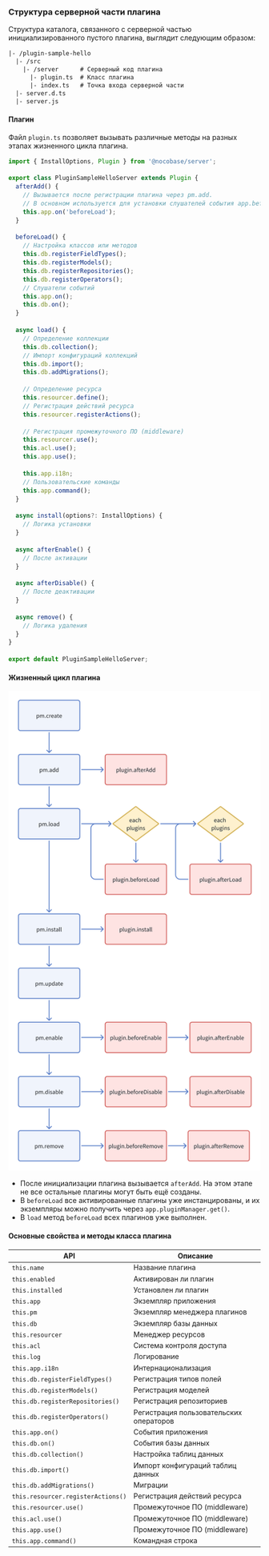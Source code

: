### **Структура серверной части плагина**

Структура каталога, связанного с серверной частью инициализированного пустого плагина, выглядит следующим образом:

```
|- /plugin-sample-hello
  |- /src
    |- /server      # Серверный код плагина
      |- plugin.ts  # Класс плагина
      |- index.ts   # Точка входа серверной части
  |- server.d.ts
  |- server.js
```

#### **Плагин**

Файл `plugin.ts` позволяет вызывать различные методы на разных этапах жизненного цикла плагина.

```ts
import { InstallOptions, Plugin } from '@nocobase/server';

export class PluginSampleHelloServer extends Plugin {
  afterAdd() {
    // Вызывается после регистрации плагина через pm.add.
    // В основном используется для установки слушателей события app.beforeLoad
    this.app.on('beforeLoad');
  }

  beforeLoad() {
    // Настройка классов или методов
    this.db.registerFieldTypes();
    this.db.registerModels();
    this.db.registerRepositories();
    this.db.registerOperators();
    // Слушатели событий
    this.app.on();
    this.db.on();
  }

  async load() {
    // Определение коллекции
    this.db.collection();
    // Импорт конфигураций коллекций
    this.db.import();
    this.db.addMigrations();

    // Определение ресурса
    this.resourcer.define();
    // Регистрация действий ресурса
    this.resourcer.registerActions();

    // Регистрация промежуточного ПО (middleware)
    this.resourcer.use();
    this.acl.use();
    this.app.use();

    this.app.i18n;
    // Пользовательские команды
    this.app.command();
  }

  async install(options?: InstallOptions) {
    // Логика установки
  }

  async afterEnable() {
    // После активации
  }

  async afterDisable() {
    // После деактивации
  }

  async remove() {
    // Логика удаления
  }
}

export default PluginSampleHelloServer;
```

#### **Жизненный цикл плагина**

![Жизненный цикл](./image.png)

- После инициализации плагина вызывается `afterAdd`. На этом этапе не все остальные плагины могут быть ещё созданы.
- В `beforeLoad` все активированные плагины уже инстанцированы, и их экземпляры можно получить через `app.pluginManager.get()`.
- В `load` метод `beforeLoad` всех плагинов уже выполнен.

#### **Основные свойства и методы класса плагина**

| API | Описание |
| --- | --- |
| `this.name` | Название плагина |
| `this.enabled` | Активирован ли плагин |
| `this.installed` | Установлен ли плагин |
| `this.app` | Экземпляр приложения |
| `this.pm` | Экземпляр менеджера плагинов |
| `this.db` | Экземпляр базы данных |
| `this.resourcer` | Менеджер ресурсов |
| `this.acl` | Система контроля доступа |
| `this.log` | Логирование |
| `this.app.i18n` | Интернационализация |
| `this.db.registerFieldTypes()` | Регистрация типов полей |
| `this.db.registerModels()` | Регистрация моделей |
| `this.db.registerRepositories()` | Регистрация репозиториев |
| `this.db.registerOperators()` | Регистрация пользовательских операторов |
| `this.app.on()` | События приложения |
| `this.db.on()` | События базы данных |
| `this.db.collection()` | Настройка таблиц данных |
| `this.db.import()` | Импорт конфигураций таблиц данных |
| `this.db.addMigrations()` | Миграции |
| `this.resourcer.registerActions()` | Регистрация действий ресурса |
| `this.resourcer.use()` | Промежуточное ПО (middleware) |
| `this.acl.use()` | Промежуточное ПО (middleware) |
| `this.app.use()` | Промежуточное ПО (middleware) |
| `this.app.command()` | Командная строка |
